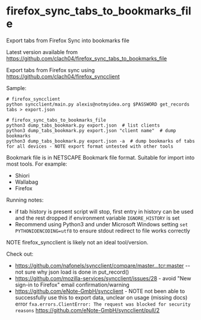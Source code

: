 # firefox_sync_tabs_to_bookmarks_file

Export tabs from Firefox Sync into bookmarks file

Latest version available from https://github.com/clach04/firefox_sync_tabs_to_bookmarks_file

Export tabs from Firefox sync using https://github.com/clach04/firefox_syncclient

Sample:

    # firefox_syncclient
    python syncclient/main.py alexis@notmyidea.org $PASSWORD get_records tabs > export.json

    # firefox_sync_tabs_to_bookmarks_file
    python3 dump_tabs_bookmark.py export.json  # list clients
    python3 dump_tabs_bookmark.py export.json "client name"  # dump bookmarks
    python3 dump_tabs_bookmark.py export.json -a  # dump bookmarks of tabs for all devices - NOTE export format untested with other tools

Bookmark file is in NETSCAPE Bookmark file format. Suitable for import into most tools.
For example:

  * Shiori
  * Wallabag
  * Firefox

Running notes:

  * if tab history is present script will stop, first entry in history can be used and the rest dropped if environment variable `IGNORE_HISTORY` is set
  * Recommend using Python3 and under Microsoft Windows setting `set PYTHONIOENCODING=utf8` to ensure stdout redirect to file works correctly


NOTE firefox_syncclient is likely not an ideal tool/version.

Check out:

  * https://github.com/nafonels/syncclient/compare/master...tcr:master  -- not sure why json load is done in put_record()
  * https://github.com/mozilla-services/syncclient/issues/28 - avoid "New sign-in to Firefox" email confirmation/warning
  * https://github.com/eNote-GmbH/syncclient - NOTE not been able to successfully use this to export data, unclear on usage (missing docs)
    error `fxa.errors.ClientError: The request was blocked for security reasons`
    https://github.com/eNote-GmbH/syncclient/pull/2
